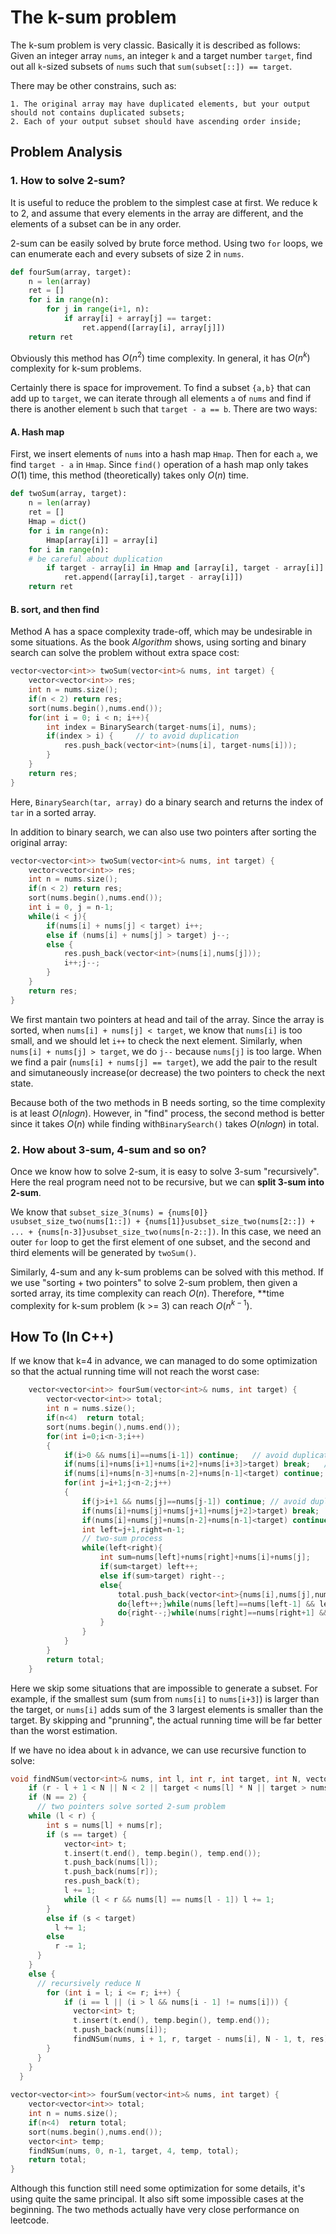 The k-sum problem
=========
The k-sum problem is very classic. Basically it is described as follows:  
Given an integer array `nums`, an integer `k` and a target number `target`, find out all `k`-sized subsets of  `nums` such that `sum(subset[::]) == target`.  
  
There may be other constrains, such as:  
```
1. The original array may have duplicated elements, but your output should not contains duplicated subsets;
2. Each of your output subset should have ascending order inside;
```

## Problem Analysis  

### 1. How to solve 2-sum?
It is useful to reduce the problem to the simplest case at first. We reduce k to 2, and assume that every elements in the array are different, and the elements of a subset can be in any order.  
  
2-sum can be easily solved by brute force method. Using two `for` loops, we can enumerate each and every subsets of size 2 in `nums`.  
```python
def fourSum(array, target):
    n = len(array)
    ret = []
    for i in range(n):
        for j in range(i+1, n):
            if array[i] + array[j] == target:
                ret.append([array[i], array[j]])
    return ret
```
Obviously this method has $O(n^2)$ time complexity. In general, it has $O(n^k)$ complexity for k-sum problems.  
  
Certainly there is space for improvement. To find a subset `{a,b}` that can add up to `target`, we can iterate through all elements `a` of `nums` and find if there is another element `b` such that `target - a == b`. There are two ways:  
#### A. Hash map
First, we insert elements of `nums` into a hash map `Hmap`. Then for each `a`, we find `target - a` in `Hmap`. Since `find()` operation of a hash map only takes $O(1)$ time, this method (theoretically) takes only $O(n)$ time.  
```python
def twoSum(array, target):
    n = len(array)
    ret = []
    Hmap = dict()
    for i in range(n):
        Hmap[array[i]] = array[i]
    for i in range(n):
    # be careful about duplication
        if target - array[i] in Hmap and [array[i], target - array[i]] not in ret and [target - array[i],array[i]] not in ret:
            ret.append([array[i],target - array[i]])
    return ret
```

#### B. sort, and then find
Method A has a space complexity trade-off, which may be undesirable in some situations. As the book *Algorithm* shows, using sorting and binary search can solve the problem without extra space cost:  
```C++
vector<vector<int>> twoSum(vector<int>& nums, int target) {
    vector<vector<int>> res;
    int n = nums.size();
    if(n < 2) return res;
    sort(nums.begin(),nums.end());
    for(int i = 0; i < n; i++){
        int index = BinarySearch(target-nums[i], nums);
        if(index > i) {     // to avoid duplication
            res.push_back(vector<int>(nums[i], target-nums[i]));
        }
    }
    return res; 
}
```
Here, `BinarySearch(tar, array)` do a binary search and returns the index of `tar` in a sorted array.  
  
In addition to binary search, we can also use two pointers after sorting the original array:  
```C++
vector<vector<int>> twoSum(vector<int>& nums, int target) {
    vector<vector<int>> res;
    int n = nums.size();
    if(n < 2) return res;
    sort(nums.begin(),nums.end());
    int i = 0, j = n-1;
    while(i < j){
        if(nums[i] + nums[j] < target) i++;
        else if (nums[i] + nums[j] > target) j--;
        else {
            res.push_back(vector<int>(nums[i],nums[j]));
            i++;j--;
        }
    }
    return res; 
}
```
We first mantain two pointers at head and tail of the array. Since the array is sorted, when `nums[i] + nums[j] < target`, we know that `nums[i]` is too small, and we should let `i++` to check the next element. Similarly, when `nums[i] + nums[j] > target`, we do `j--` because `nums[j]` is too large. When we find a pair (`nums[i] + nums[j] == target`), we add the pair to the result and simutaneously increase(or decrease) the two pointers to check the next state.  
  
Because both of the two methods in B needs sorting, so the time complexity is at least $O(nlogn)$. However, in "find" process, the second method is better since it takes $O(n)$ while finding with`BinarySearch()` takes $O(nlogn)$ in total.  

### 2. How about 3-sum, 4-sum and so on?
Once we know how to solve 2-sum, it is easy to solve 3-sum "recursively". Here the real program need not to be recursive, but we can **split 3-sum into 2-sum**.  
  
We know that `subset_size_3(nums) = {nums[0]}∪subset_size_two(nums[1::]) + {nums[1]}∪subset_size_two(nums[2::]) + ... + {nums[n-3]}∪subset_size_two(nums[n-2::])`. In this case, we need an outer `for` loop to get the first element of one subset, and 
the second and third elements will be generated by `twoSum()`.
  
Similarly, 4-sum and any k-sum problems can be solved with this method. If we use "sorting + two pointers" to solve 2-sum problem, then given a sorted array, its time complexity can reach $O(n)$. Therefore, **time complexity for k-sum problem (k >= 3) can reach $O(n^{k-1})$. 

## How To (In C++)
If we know that k=4 in advance, we can managed to do some optimization so that the actual running time will not reach the worst case:  
```C++
    vector<vector<int>> fourSum(vector<int>& nums, int target) {
        vector<vector<int>> total;
        int n = nums.size();
        if(n<4)  return total;
        sort(nums.begin(),nums.end());
        for(int i=0;i<n-3;i++)
        {
            if(i>0 && nums[i]==nums[i-1]) continue;   // avoid duplicated elements
            if(nums[i]+nums[i+1]+nums[i+2]+nums[i+3]>target) break;   // eliminate if the smallest sum is larger than the target
            if(nums[i]+nums[n-3]+nums[n-2]+nums[n-1]<target) continue;    // skip if i is too small
            for(int j=i+1;j<n-2;j++)
            {
                if(j>i+1 && nums[j]==nums[j-1]) continue; // avoid duplicated elements
                if(nums[i]+nums[j]+nums[j+1]+nums[j+2]>target) break;   // eliminate if the smallest sum is larger than the target
                if(nums[i]+nums[j]+nums[n-2]+nums[n-1]<target) continue;   // skip if j is too small
                int left=j+1,right=n-1;
                // two-sum process
                while(left<right){
                    int sum=nums[left]+nums[right]+nums[i]+nums[j];
                    if(sum<target) left++;
                    else if(sum>target) right--;
                    else{
                        total.push_back(vector<int>{nums[i],nums[j],nums[left],nums[right]});
                        do{left++;}while(nums[left]==nums[left-1] && left<right);   // avoid duplicated elements
                        do{right--;}while(nums[right]==nums[right+1] && left<right);   // avoid duplicated elements
                    }
                }
            }
        }
        return total;
    }
```
Here we skip some situations that are impossible to generate a subset. For example, if the smallest sum (sum from `nums[i]` to `nums[i+3]`) is larger than the target, or `nums[i]` adds sum of the 3 largest elements is smaller than the target. By skipping and "prunning", the actual running time will be far better than the worst estimation.  
  
If we have no idea about `k` in advance, we can use recursive function to solve:  
```C++
void findNSum(vector<int>& nums, int l, int r, int target, int N, vector<int> temp, vector<vector<int>>& res) {
    if (r - l + 1 < N || N < 2 || target < nums[l] * N || target > nums[r] * N)  return;
    if (N == 2) {
      // two pointers solve sorted 2-sum problem
    while (l < r) {
        int s = nums[l] + nums[r];
        if (s == target) {
            vector<int> t;
            t.insert(t.end(), temp.begin(), temp.end());
            t.push_back(nums[l]);
            t.push_back(nums[r]);
            res.push_back(t);
            l += 1;
            while (l < r && nums[l] == nums[l - 1]) l += 1;
        }
        else if (s < target)
          l += 1;
        else
          r -= 1;
      }
    }
    else {
      // recursively reduce N
        for (int i = l; i <= r; i++) {
            if (i == l || (i > l && nums[i - 1] != nums[i])) {
              vector<int> t;
              t.insert(t.end(), temp.begin(), temp.end());
              t.push_back(nums[i]);
              findNSum(nums, i + 1, r, target - nums[i], N - 1, t, res);
        }
      }
    }
  }
    
vector<vector<int>> fourSum(vector<int>& nums, int target) {
    vector<vector<int>> total;
    int n = nums.size();
    if(n<4)  return total;
    sort(nums.begin(),nums.end());
    vector<int> temp;
    findNSum(nums, 0, n-1, target, 4, temp, total);
    return total;
}
```
Although this function still need some optimization for some details, it's using quite the same principal. It also sift some impossible cases at the beginning. The two methods actually have very close performance on leetcode.

